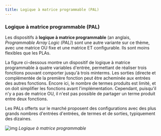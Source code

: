 ```yaml
---
title: Logique à matrice programmable (PAL)
---
```


### Logique à matrice programmable (PAL)

Les dispositifs à **logique à matrice programmable** (an anglais,
*Programmable Array Logic (PAL)*) sont une autre variante sur ce
thème, avec une matrice OU fixe et une matrice ET configurable. Ils
sont moins flexibles que les PLAs.

La figure ci-dessous  montre un dispositif de logique à matrice
programmable à quatre variables d'entrée, permettant de réaliser trois
fonctions pouvant comporter jusqu'à trois minterms. Les sorties
(directe et complémentée de la première fonction peut être acheminée
aux entrées des autres fonctions. Encore ici, le nombre de termes
produits est limité, et on doit simplifier les fonctions avant
l'implémentation. Cependant, puisqu'il n'y a pas de matrice OU, il
n'est pas possible de partager un terme produit entre deux fonctions.

Les PALs offerts sur le marché proposent des configurations avec des
plus grands nombres d'entrées d'entrées, de termes et de sorties,
typiquement des dizaines.

![img]({{site.baseurl}}/img/pal.svg "Logique à matrice programmable")
*Logique à matrice programmable*
